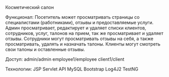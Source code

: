 Косметический салон

Функционал:
Посетитель может просматривать страницы со специалистами (работниками), отзывы и
предоставляемые услуги.
Админ просматривает, редактирует и удаляет списки клиентов, сотрудников, услуг,
талонов на прием, так же просматривает и удаляет отзывы.
Сотрудники могут просматривать отзывы на себя, а также просматривать, удалять и
назначать талоны.
Клиенты могут смотреть свои талоны и оставленные отзывы.


Доступ:
admin/admin
employee1/employee
client1/client

Технологии:
JSP
Servlet API
MySQL
Bootstrap
Log4J2
TestNG


